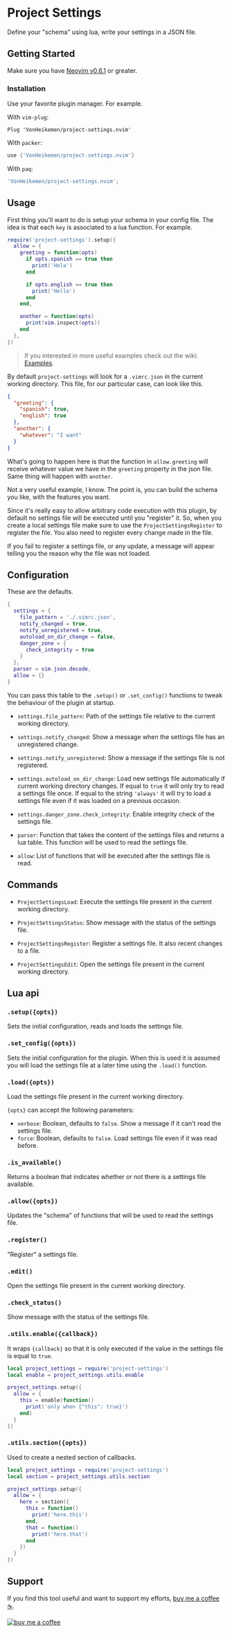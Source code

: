 # Project Settings

Define your "schema" using lua, write your settings in a JSON file.

## Getting Started

Make sure you have [Neovim v0.6.1](https://github.com/neovim/neovim/releases/tag/v0.6.1) or greater.

### Installation

Use your favorite plugin manager. For example.

With `vim-plug`:

```vim
Plug 'VonHeikemen/project-settings.nvim'
```

With `packer`:

```lua
use {'VonHeikemen/project-settings.nvim'}
```

With `paq`:

```lua
'VonHeikemen/project-settings.nvim';
```

## Usage

First thing you'll want to do is setup your schema in your config file. The idea is that each `key` is associated to a lua function. For example.

```lua
require('project-settings').setup({
  allow = {
    greeting = function(opts)
      if opts.spanish == true then
        print('Hola')
      end

      if opts.english == true then
        print('Hello')
      end
    end,

    another = function(opts)
      print(vim.inspect(opts))
    end
  },
})
```

> If you interested in more useful examples check out the wiki: [Examples](https://github.com/VonHeikemen/project-settings.nvim/wiki/Examples).

By default `project-settings` will look for a `.vimrc.json` in the current working directory. This file, for our particular case, can look like this.

```json
{
  "greeting": {
    "spanish": true,
    "english": true
  },
  "another": {
    "whatever": "I want"
  }
}
```

What's going to happen here is that the function in `allow.greeting` will receive whatever value we have in the `greeting` property in the json file. Same thing will happen with `another`.

Not a very useful example, I know. The point is, you can build the schema you like, with the features you want.

Since it's really easy to allow arbitrary code execution with this plugin, by default no settings file will be executed until you "register" it. So, when you create a local settings file make sure to use the `ProjectSettingsRegister` to register the file. You also need to register every change made in the file.

If you fail to register a settings file, or any update, a message will appear telling you the reason why the file was not loaded.

## Configuration

These are the defaults.

```lua
{
  settings = {
    file_pattern = './.vimrc.json',
    notify_changed = true,
    notify_unregistered = true,
    autoload_on_dir_change = false,
    danger_zone = {
      check_integrity = true
    }
  },
  parser = vim.json.decode,
  allow = {}
}
```

You can pass this table to the `.setup()` or `.set_config()` functions to tweak the behaviour of the plugin at startup.

* `settings.file_pattern`: Path of the settings file relative to the current working directory.

* `settings.notify_changed`: Show a message when the settings file has an unregistered change.

* `settings.notify_unregistered`: Show a message if the settings file is not registered.

* `settings.autoload_on_dir_change`: Load new settings file automatically if current working directory changes. If equal to `true` it will only try to read a settings file once. If equal to the string `'always'` it will try to load a settings file even if it was loaded on a previous occasion.

* `settings.danger_zone.check_integrity`: Enable integrity check of the settings file.

* `parser`: Function that takes the content of the settings files and returns a lua table. This function will be used to read the settings file.

* `allow`: List of functions that will be executed after the settings file is read.

## Commands

* `ProjectSettingsLoad`: Execute the settings file present in the current working directory.

* `ProjectSettingsStatus`: Show message with the status of the settings file.

* `ProjectSettingsRegister`: Register a settings file. It also recent changes to a file.

* `ProjectSettingsEdit`: Open the settings file present in the current working directory.

## Lua api

### `.setup({opts})`

Sets the initial configuration, reads and loads the settings file.

### `.set_config({opts})`

Sets the initial configuration for the plugin. When this is used it is assumed you will load the settings file at a later time using the `.load()` function.

### `.load({opts})`

Load the settings file present in the current working directory.

`{opts}` can accept the following parameters:

* `verbose`: Boolean, defaults to `false`. Show a message if it can't read the settings file.
* `force`: Boolean, defaults to `false`. Load settings file even if it was read before.

### `.is_available()`

Returns a boolean that indicates whether or not there is a settings file available.

### `.allow({opts})`

Updates the "schema" of functions that will be used to read the settings file.

### `.register()`

"Register" a settings file.

### `.edit()`

Open the settings file present in the current working directory.

### `.check_status()`

Show message with the status of the settings file.

### `.utils.enable({callback})`

It wraps `{callback}` so that it is only executed if the value in the settings file is equal to `true`.

```lua
local project_settings = require('project-settings')
local enable = project_settings.utils.enable

project_settings.setup({
  allow = {
    this = enable(function()
      print('only when {"this": true}')
    end)
  }
})
```

### `.utils.section({opts})`

Used to create a nested section of callbacks.

```lua
local project_settings = require('project-settings')
local section = project_settings.utils.section

project_settings.setup({
  allow = {
    here = section({
      this = function()
        print('here.this')
      end,
      that = function()
        print('here.that')
      end
    })
  }
})
```

## Support

If you find this tool useful and want to support my efforts, [buy me a coffee ☕](https://www.buymeacoffee.com/vonheikemen).

[![buy me a coffee](https://res.cloudinary.com/vonheikemen/image/upload/v1618466522/buy-me-coffee_ah0uzh.png)](https://www.buymeacoffee.com/vonheikemen)


